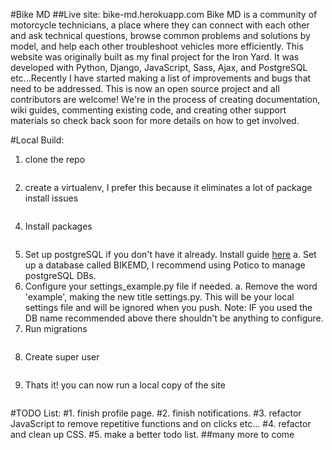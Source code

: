 #Bike MD
##Live site: bike-md.herokuapp.com
Bike MD is a community of motorcycle technicians, a place where they can connect with each other and ask technical questions, browse common problems and solutions by model, and help each other troubleshoot vehicles more efficiently. This website was originally built as my final project for the Iron Yard. It was developed with Python, Django, JavaScript, Sass, Ajax, and PostgreSQL etc...Recently I have started making a list of improvements and bugs that need to be addressed. This is now an open source project and all contributors are welcome! We're in the process of creating documentation, wiki guides, commenting existing code, and creating other support materials so check back soon for more details on how to get involved.

#Local Build:
1. clone the repo
```git clone https://github.com/bike-md/bike_md.git
```
2. create a virtualenv, I prefer this because it eliminates a lot of package install issues
```echo layout python3 > .envrc
```
4. Install packages
```pip install -r requirements.txt
```
5. Set up postgreSQL if you don't have it already. Install guide [here](http://postgresguide.com/)
   a. Set up a database called BIKEMD, I recommend using Potico to manage postgreSQL DBs.
6. Configure your settings_example.py file if needed.
   a. Remove the word 'example', making the new title settings.py. This will be your local settings file and will be ignored when you push.
   Note: IF you used the DB name recommended above there shouldn't be anything to configure.
7. Run migrations
    ```python manage.py migrate
    ```
8. Create super user
    ```python manage.py createsuperuser
    ```
9. Thats it! you can now run a local copy of the site
    ```python manage.py runserver
    ```


#TODO List:
    #1. finish profile page.
    #2. finish notifications.
    #3. refactor JavaScript to remove repetitive functions and on clicks etc...
    #4. refactor and clean up CSS.
    #5. make a better todo list.
##many more to come
